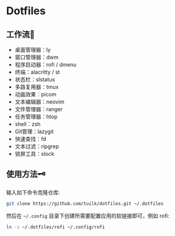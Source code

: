 # Dotfiles

## 工作流🚀

- 桌面管理器：ly
- 窗口管理器：dwm
- 程序启动器：rofi / dmenu
- 终端：alacritty / st
- 状态栏：slstatus
- 多路复用器：tmux
- 动画效果：picom
- 文本编辑器：neovim
- 文件管理器：ranger
- 任务管理器：htop
- shell：zsh
- Git管理：lazygit
- 快速查找：fd
- 文本过滤：ripgrep
- 锁屏工具：slock

## 使用方法🗝️

输入如下命令克隆仓库:

```sh
git clone https://github.com/tuilk/dotfiles.git ~/.dotfiles
```

然后在 `~/.config` 目录下创建所需要配置应用的软链接即可，例如 rofi:

```sh
ln -s ~/.dotfiles/rofi ~/.config/rofi
```

